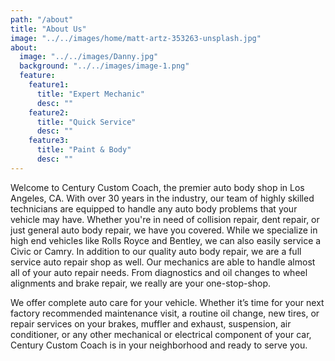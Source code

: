 ```yaml
---
path: "/about"
title: "About Us"
image: "../../images/home/matt-artz-353263-unsplash.jpg"
about:
  image: "../../images/Danny.jpg"
  background: "../../images/image-1.png"
  feature:
    feature1:
      title: "Expert Mechanic"
      desc: ""
    feature2:
      title: "Quick Service"
      desc: ""
    feature3:
      title: "Paint & Body"
      desc: ""
---
```


Welcome to Century Custom Coach, the premier auto body shop in Los Angeles, CA. With over 30 years in the industry, our team of highly skilled technicians are equipped to handle any auto body problems that your vehicle may have. Whether you're in need of collision repair, dent repair, or just general auto body repair, we have you covered. While we specialize in high end vehicles like Rolls Royce and Bentley, we can also easily service a Civic or Camry. In addition to our quality auto body repair, we are a full service auto repair shop as well. Our mechanics are able to handle almost all of your auto repair needs. From diagnostics and oil changes to wheel alignments and brake repair, we really are your one-stop-shop.

We offer complete auto care for your vehicle. Whether it’s time for your next factory recommended maintenance visit, a routine oil change, new tires, or repair services on your brakes, muffler and exhaust, suspension, air conditioner, or any other mechanical or electrical component of your car, Century Custom Coach is in your neighborhood and ready to serve you.
